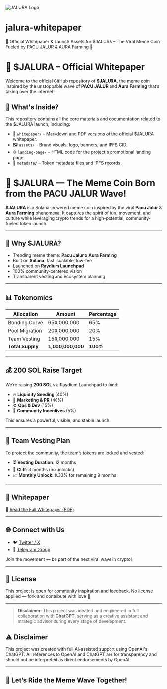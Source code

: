 ![JALURA Logo](https://ipfs.io/ipfs/bafkreidlvekzq2g3anvoqkanrjvc2bnvlbk4dg6wtvfxx3enphg7znwa5u)

# jalura-whitepaper
📄 Official Whitepaper &amp; Launch Assets for $JALURA – The Viral Meme Coin Fueled by PACU JALUR &amp; AURA Farming 🌊
# 🌊 $JALURA – Official Whitepaper

Welcome to the official GitHub repository of **$JALURA**, the meme coin inspired by the unstoppable wave of **PACU JALUR** and **Aura Farming** that’s taking over the internet!

## 📌 What's Inside?
This repository contains all the core materials and documentation related to the $JALURA launch, including:

- 📄 `whitepaper/` – Markdown and PDF versions of the official $JALURA whitepaper.
- 🖼️ `assets/` – Brand visuals: logo, banners, and IPFS CID.
- 🌐 `landing-page/` – HTML code for the project's promotional landing page.
- 🧾 `metadata/` – Token metadata files and IPFS records.


# 🚀 $JALURA — The Meme Coin Born from the PACU JALUR Wave!

**$JALURA** is a Solana-powered meme coin inspired by the viral **Pacu Jalur** & **Aura Farming** phenomena. It captures the spirit of fun, movement, and culture while leveraging crypto trends for a high-potential, community-fueled token launch.

---

## 🌊 Why $JALURA?

- Trending meme theme: **Pacu Jalur x Aura Farming**
- Built on **Solana**: fast, scalable, low-fee
- Launched on **Raydium Launchpad**
- 100% community-centered vision
- Transparent vesting and ecosystem planning

---

## 📊 Tokenomics

| Allocation        | Amount        | Percentage |
|-------------------|---------------|------------|
| Bonding Curve     | 650,000,000   | 65%        |
| Pool Migration    | 200,000,000   | 20%        |
| Team Vesting      | 150,000,000   | 15%        |
| **Total Supply**  | **1,000,000,000** | **100%**  |

---

## 💰 200 SOL Raise Target

We’re raising **200 SOL** via Raydium Launchpad to fund:

- 🔥 **Liquidity Seeding** (40%)  
- 📢 **Marketing & PR** (40%)  
- ⚙️ **Ops & Dev** (15%)  
- 🎁 **Community Incentives** (5%)  

This ensures a powerful, visible, and stable launch.

---

## 🧠 Team Vesting Plan

To protect the community, the team’s tokens are locked and vested:

- ⏳ **Vesting Duration**: 12 months  
- 🧱 **Cliff**: 3 months (no unlocks)  
- 📈 **Monthly Unlock**: 8.33% for remaining 9 months  

---

## 📜 Whitepaper

📄 [Read the Full Whitepaper (PDF)](https://github.com/sifcom/JaluraMemeCoin/blob/Jalura/whitepaper/JALURA_Whitepaper.pdf)

---

## 🌐 Connect with Us

- 🐦 [Twitter / X](https://x.com/JaluraCoin)  
- 💬 [Telegram Group](https://t.me/JALURAcoin)  

Join the movement — be part of the next viral wave in crypto!

---

## 📄 License

This project is open for community inspiration and feedback. No license applied — fork and contribute with love 💙

---

> **Disclaimer**: This project was ideated and engineered in full collaboration with **ChatGPT**, serving as a creative assistant and strategic advisor during every stage of development.

## ⚠️ Disclaimer
This project was created with full AI-assisted support using OpenAI's ChatGPT. All references to OpenAI and ChatGPT are for transparency and should not be interpreted as direct endorsements by OpenAI.

---

## 🚀 Let’s Ride the Meme Wave Together!

